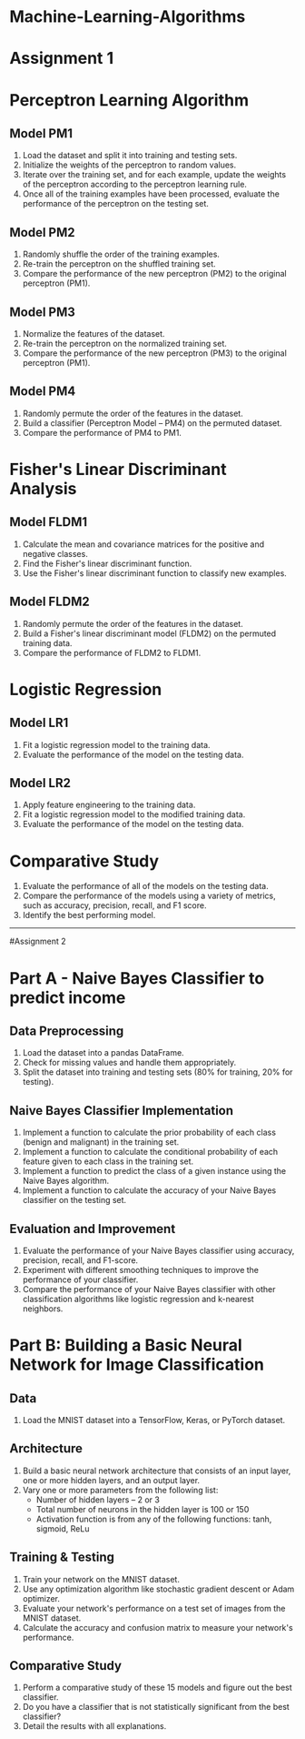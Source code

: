 # Machine-Learning-Algorithms

# Assignment 1
# Perceptron Learning Algorithm

## Model PM1

1. Load the dataset and split it into training and testing sets.
2. Initialize the weights of the perceptron to random values.
3. Iterate over the training set, and for each example, update the weights of the perceptron according to the perceptron learning rule.
4. Once all of the training examples have been processed, evaluate the performance of the perceptron on the testing set.

## Model PM2

1. Randomly shuffle the order of the training examples.
2. Re-train the perceptron on the shuffled training set.
3. Compare the performance of the new perceptron (PM2) to the original perceptron (PM1).

## Model PM3

1. Normalize the features of the dataset.
2. Re-train the perceptron on the normalized training set.
3. Compare the performance of the new perceptron (PM3) to the original perceptron (PM1).

## Model PM4

1. Randomly permute the order of the features in the dataset.
2. Build a classifier (Perceptron Model – PM4) on the permuted dataset.
3. Compare the performance of PM4 to PM1.

# Fisher's Linear Discriminant Analysis

## Model FLDM1

1. Calculate the mean and covariance matrices for the positive and negative classes.
2. Find the Fisher's linear discriminant function.
3. Use the Fisher's linear discriminant function to classify new examples.

## Model FLDM2

1. Randomly permute the order of the features in the dataset.
2. Build a Fisher's linear discriminant model (FLDM2) on the permuted training data.
3. Compare the performance of FLDM2 to FLDM1.

# Logistic Regression

## Model LR1

1. Fit a logistic regression model to the training data.
2. Evaluate the performance of the model on the testing data.

## Model LR2

1. Apply feature engineering to the training data.
2. Fit a logistic regression model to the modified training data.
3. Evaluate the performance of the model on the testing data.

# Comparative Study

1. Evaluate the performance of all of the models on the testing data.
2. Compare the performance of the models using a variety of metrics, such as accuracy, precision, recall, and F1 score.
3. Identify the best performing model.
------------------------------------------------------------------------------------------------------------------------------------------------------------------
#Assignment 2


# Part A - Naive Bayes Classifier to predict income

## Data Preprocessing

1. Load the dataset into a pandas DataFrame.
2. Check for missing values and handle them appropriately.
3. Split the dataset into training and testing sets (80% for training, 20% for testing).

## Naive Bayes Classifier Implementation

1. Implement a function to calculate the prior probability of each class (benign and malignant) in the training set.
2. Implement a function to calculate the conditional probability of each feature given to each class in the training set.
3. Implement a function to predict the class of a given instance using the Naive Bayes algorithm.
4. Implement a function to calculate the accuracy of your Naive Bayes classifier on the testing set.

## Evaluation and Improvement

1. Evaluate the performance of your Naive Bayes classifier using accuracy, precision, recall, and F1-score.
2. Experiment with different smoothing techniques to improve the performance of your classifier.
3. Compare the performance of your Naive Bayes classifier with other classification algorithms like logistic regression and k-nearest neighbors.

# Part B: Building a Basic Neural Network for Image Classification

## Data

1. Load the MNIST dataset into a TensorFlow, Keras, or PyTorch dataset.

## Architecture

1. Build a basic neural network architecture that consists of an input layer, one or more hidden layers, and an output layer.
2. Vary one or more parameters from the following list:
    * Number of hidden layers – 2 or 3
    * Total number of neurons in the hidden layer is 100 or 150
    * Activation function is from any of the following functions: tanh, sigmoid, ReLu

## Training & Testing

1. Train your network on the MNIST dataset.
2. Use any optimization algorithm like stochastic gradient descent or Adam optimizer.
3. Evaluate your network's performance on a test set of images from the MNIST dataset.
4. Calculate the accuracy and confusion matrix to measure your network's performance.

## Comparative Study

1. Perform a comparative study of these 15 models and figure out the best classifier.
2. Do you have a classifier that is not statistically significant from the best classifier?
3. Detail the results with all explanations.
